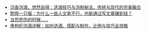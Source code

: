 + [沉香泡酒，悠然自得：选酒技巧与泡制秘法，传统与现代的完美融合](https://www.jianshu.com/p/f5f98874eeee)
+ [剽悍一只猫：为什么一些人文笔不行，也能通过写文章赚到钱？](https://www.jianshu.com/p/86836e285dd6)
+ [当您悲伤的时候……](https://www.jianshu.com/p/83c4f959ec73)
+ [黑枸杞泡酒详解：如何选酒、搭配与制作，比例与技巧全攻略](https://www.jianshu.com/p/f98ededdb8e2)

